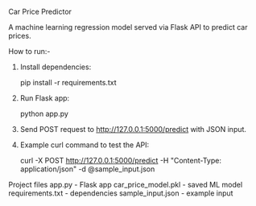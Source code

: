 Car Price Predictor

A machine learning regression model served via Flask API to predict car prices.

How to run:-

1. Install dependencies:

   pip install -r requirements.txt


2. Run Flask app:

   python app.py

3. Send POST request to http://127.0.0.1:5000/predict with JSON input.

4. Example curl command to test the API:
 
   curl -X POST http://127.0.0.1:5000/predict -H "Content-Type: application/json" -d @sample_input.json


Project files
app.py - Flask app
car_price_model.pkl - saved ML model
requirements.txt - dependencies
sample_input.json - example input
